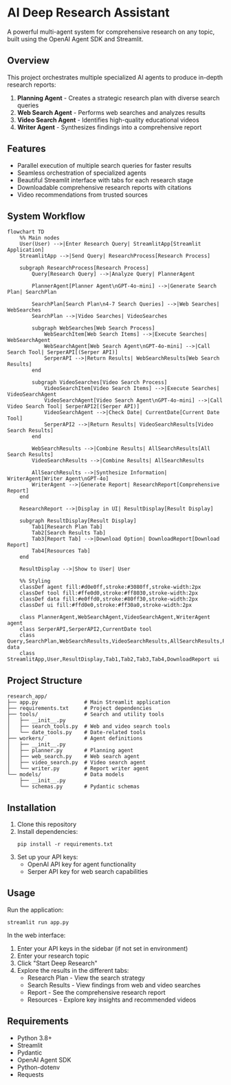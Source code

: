 # AI Deep Research Assistant

A powerful multi-agent system for comprehensive research on any topic, built using the OpenAI Agent SDK and Streamlit.

## Overview

This project orchestrates multiple specialized AI agents to produce in-depth research reports:

1. **Planning Agent** - Creates a strategic research plan with diverse search queries
2. **Web Search Agent** - Performs web searches and analyzes results
3. **Video Search Agent** - Identifies high-quality educational videos
4. **Writer Agent** - Synthesizes findings into a comprehensive report

## Features

- Parallel execution of multiple search queries for faster results
- Seamless orchestration of specialized agents
- Beautiful Streamlit interface with tabs for each research stage
- Downloadable comprehensive research reports with citations
- Video recommendations from trusted sources

## System Workflow

```mermaid
flowchart TD
    %% Main nodes
    User(User) -->|Enter Research Query| StreamlitApp[Streamlit Application]
    StreamlitApp -->|Send Query| ResearchProcess[Research Process]
    
    subgraph ResearchProcess[Research Process]
        Query[Research Query] -->|Analyze Query| PlannerAgent
        
        PlannerAgent[Planner Agent\nGPT-4o-mini] -->|Generate Search Plan| SearchPlan
        
        SearchPlan[Search Plan\n4-7 Search Queries] -->|Web Searches| WebSearches
        SearchPlan -->|Video Searches| VideoSearches
        
        subgraph WebSearches[Web Search Process]
            WebSearchItem[Web Search Items] -->|Execute Searches| WebSearchAgent
            WebSearchAgent[Web Search Agent\nGPT-4o-mini] -->|Call Search Tool| SerperAPI[(Serper API)]
            SerperAPI -->|Return Results| WebSearchResults[Web Search Results]
        end
        
        subgraph VideoSearches[Video Search Process]
            VideoSearchItem[Video Search Items] -->|Execute Searches| VideoSearchAgent
            VideoSearchAgent[Video Search Agent\nGPT-4o-mini] -->|Call Video Search Tool| SerperAPI2[(Serper API)]
            VideoSearchAgent -->|Check Date| CurrentDate[Current Date Tool]
            SerperAPI2 -->|Return Results| VideoSearchResults[Video Search Results]
        end
        
        WebSearchResults -->|Combine Results| AllSearchResults[All Search Results]
        VideoSearchResults -->|Combine Results| AllSearchResults
        
        AllSearchResults -->|Synthesize Information| WriterAgent[Writer Agent\nGPT-4o]
        WriterAgent -->|Generate Report| ResearchReport[Comprehensive Report]
    end
    
    ResearchReport -->|Display in UI| ResultDisplay[Result Display]
    
    subgraph ResultDisplay[Result Display]
        Tab1[Research Plan Tab]
        Tab2[Search Results Tab]
        Tab3[Report Tab] -->|Download Option| DownloadReport[Download Report]
        Tab4[Resources Tab]
    end
    
    ResultDisplay -->|Show to User| User
    
    %% Styling
    classDef agent fill:#d0e0ff,stroke:#3080ff,stroke-width:2px
    classDef tool fill:#ffe0d0,stroke:#ff8030,stroke-width:2px
    classDef data fill:#e0ffd0,stroke:#80ff30,stroke-width:2px
    classDef ui fill:#ffd0e0,stroke:#ff30a0,stroke-width:2px
    
    class PlannerAgent,WebSearchAgent,VideoSearchAgent,WriterAgent agent
    class SerperAPI,SerperAPI2,CurrentDate tool
    class Query,SearchPlan,WebSearchResults,VideoSearchResults,AllSearchResults,ResearchReport data
    class StreamlitApp,User,ResultDisplay,Tab1,Tab2,Tab3,Tab4,DownloadReport ui
```

## Project Structure

```
research_app/
├── app.py               # Main Streamlit application
├── requirements.txt     # Project dependencies
├── tools/               # Search and utility tools
│   ├── __init__.py      
│   ├── search_tools.py  # Web and video search tools
│   └── date_tools.py    # Date-related tools
├── workers/             # Agent definitions
│   ├── __init__.py      
│   ├── planner.py       # Planning agent
│   ├── web_search.py    # Web search agent
│   ├── video_search.py  # Video search agent
│   └── writer.py        # Report writer agent
└── models/              # Data models
    ├── __init__.py      
    └── schemas.py       # Pydantic schemas
```

## Installation

1. Clone this repository
2. Install dependencies:
   ```
   pip install -r requirements.txt
   ```
3. Set up your API keys:
   - OpenAI API key for agent functionality
   - Serper API key for web search capabilities

## Usage

Run the application:
```
streamlit run app.py
```

In the web interface:
1. Enter your API keys in the sidebar (if not set in environment)
2. Enter your research topic
3. Click "Start Deep Research"
4. Explore the results in the different tabs:
   - Research Plan - View the search strategy
   - Search Results - View findings from web and video searches  
   - Report - See the comprehensive research report
   - Resources - Explore key insights and recommended videos

## Requirements

- Python 3.8+
- Streamlit
- Pydantic
- OpenAI Agent SDK
- Python-dotenv
- Requests

